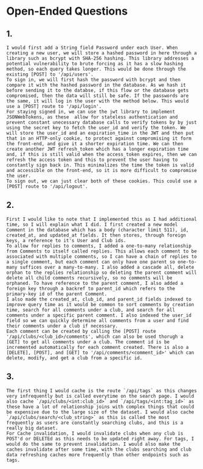 # Open-Ended Questions

## 1. 
    I would first add a String field Password under each User. When creating a new user, we will store a hashed password in here through a library such as bcrypt with SHA-256 hashing. This library addresses a potential vulnerability to brute forcing as it has a slow hashing method, so each query takes longer. This would be done through the existing [POST] to '/api/users'.
    To sign in, we will first hash the password with bcrypt and then compare it with the hashed password in the database. As we hash it before sending it to the databse, if this flow or the database gets compromised, then the data will still be safe. If the passwords are the same, it will log in the user with the method below. This would use a [POST] route to '/api/login'. 
    For staying signed in, we can use the jwt library to implement JSONWebTokens, as these  allow for stateless authentication and prevent constant unecessary database calls to verify tokens by by just using the secret key to fetch the user_id and verify the token. We will store the user_id and an expiration_time in the JWT and then put that in an HTTP-only cookie, to protect against compromising it form the front-end, and give it a shorter expiration time. We can then create another JWT refresh_token which has a longer expiration time and, if this is still valid when the access_token expires, then we can refresh the access token and this to prevent the user having to constantly sign back in. This minimalizes the time the token is valid and accessible on the front-end, so it is more difficult to compromise the user.
    To sign out, we can just clear both of these cookies. This could use a [POST] route to '/api/logout'.

## 2.
    First I would like to note that I implemented this as I had additional time, so I will explain what I did. I first created a new model Comment in the database which has a body (character limit 511), id, created_at, and updated_at fields. It then stores, through foreign keys, a reference to it's User and Club ids. 
    To allow for replies to comments, I added a one-to-many relationship from Comments to itself called replies. This allows each comment to be associated with multiple comments, so I can have a chain of replies to a single comment, but each comment can only have one parent so one-to-many suffices over a many-to-many. I also added a cascade all, delete orphan to the replies relationship so deleting the parent comment will delete all child comments recursively, so no comments will be orphaned. To have reference to the parent comment, I also added a foreign key through a backref to parent_id which refers to the primary-key id of the parent Comment.
    I also made the created_at, club_id, and parent_id fields indexed to improve query time as it would be common to sort comments by creation time, search for all comments under a club, and search for all comments under a specific parent comment. I also indexed the user_id field so we can quickly determine all comments from a user and find their comments under a club if necessary.
    Each comment can be created by calling the [POST] route '/api/clubs/<club_id>/comments', which can also be used thorugh a [GET] to get all comments under a club. The comment id is be incremented automatically for each comment created. There is also a [DELETE], [POST], and [GET] to '/api/comments/<comment_id>' which can delete, modify, and get a club from a specific id.

## 3.
    The first thing I would cache is the route `/api/tags` as this changes very infrequently but is called everytime on the search page. I would also cache `/api/clubs/<int:club_id>` and `/api/tags/<int:tag_id>` as these have a lot of relationship joins with complex things that could be expensive due to the large size of the dataset. I would also cache `/api/clubs/search/<club_string>` as this is called the most frequently as users are constantly searching clubs, and this is a really big dataset.
    For Cache invalidation, I would invalidate clubs when any club is POST'd or DELETEd as this needs to be updated right away. For tags, I would do the same to prevent invalidation. I would also make the caches invalidate after some time, with the clubs searching and club data refreshing caches more frequently than other endpoints such as tags.